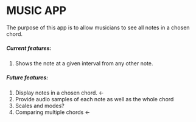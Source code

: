 # MUSIC APP

The purpose of this app is to allow musicians to see all notes in a chosen chord.

##### Current features:
1) Shows the note at a given interval from any other note.

##### Future features:
1) Display notes in a chosen chord. <-
2) Provide audio samples of each note as well as the whole chord
2) Scales and modes?
3) Comparing multiple chords <-